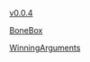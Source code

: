 [v0.0.4](https://github.com/littleflute/blab3/edit/master/README.md)

[BoneBox](BoneBox)

[WinningArguments](WinningArguments)
